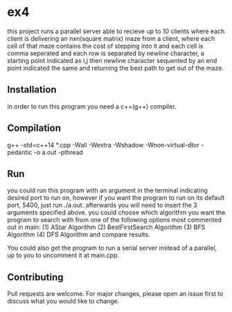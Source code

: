 # ex4
this project runs a parallel server able to recieve up to 10 clients where each client is delivering an nxn(square matrix) maze from a client, where each cell of that maze contains the cost of stepping into it and each cell is comma seperated and each row is separated by newline character, a starting point indicated as i,j then newline character sequented by an end point indicated the same and returning the best path to get out of the maze.

## Installation
in order to run this program you need a c++(g++) compiler.

## Compilation
g++ -std=c++14 *.cpp -Wall -Wextra -Wshadow -Wnon-virtual-dtor -pedantic -o a.out -pthread

## Run
you could run this program with an argument in the terminal indicating desired port to run on, however if you want the program to run on its default port, 5400, just run ./a.out.
afterwards you will need to insert the 3 arguments specified above.
you could choose which algorithm you want the program to search with from one of the following options most commented out in main:
(1) AStar Algorithm
(2) BestFirstSearch Algorithm
(3) BFS Algorithm
(4) DFS Algorithm
and compare results.

You could also get the program to run a serial server instead of a parallel, up to you to uncomment it at main.cpp.

## Contributing
Pull requests are welcome. For major changes, please open an issue first to discuss what you would like to change.
